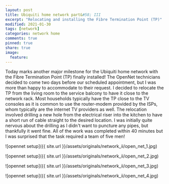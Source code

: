 ```yaml
---
layout: post
title: Ubiquiti home network part&#58; III
excerpt: "Relocating and installing the Fibre Termination Point (TP)"
modified: 2021-01-30
tags: [network]
categories: network home
comments: true
pinned: true
share: true
image:
  feature:
---
```


Today marks another major milestone for the Ubiquiti home network with the Fibre Termination Point (TP) finally installed! The OpenNet technicians decided to come two days before our scheduled appointment, but I was more than happy to accommodate to their request. I decided to relocate the TP from the living room to the service balcony to have it close to the network rack. Most households typically have the TP close to the TV consoles as it is common to use the router-modem provided by the ISPs, whom typically are the internet TV providers as well. The relocation involved drilling a new hole from the electrical riser into the kitchen to have a short run of cable straight to the desired location. I was initially quite nervous about the drilling as I didn't want to puncture any pipes, but thankfully it went fine. All of the work was completed within 40 minutes but I was surprised that the task required a team of five men!

![opennet setup]({{ site.url }}/assets/originals/network_ii/open_net_1.jpg)

![opennet setup]({{ site.url }}/assets/originals/network_ii/open_net_2.jpg)

![opennet setup]({{ site.url }}/assets/originals/network_ii/open_net_3.jpg)

![opennet setup]({{ site.url }}/assets/originals/network_ii/open_net_4.jpg)
